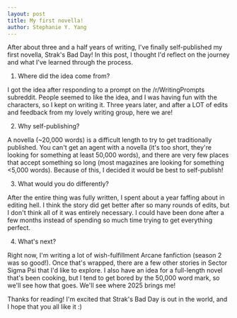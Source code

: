 ```yaml
---
layout: post
title: My first novella!
author: Stephanie Y. Yang
---
```


After about three and a half years of writing, I've finally self-published my first novella, Strak's Bad Day! In this post, I thought I'd reflect on the journey and what I've learned through the process. 

1. Where did the idea come from?

I got the idea after responding to a prompt on the /r/WritingPrompts subreddit. People seemed to like the idea, and I was having fun with the characters, so I kept on writing it. Three years later, and after a LOT of edits and feedback from my lovely writing group, here we are!

2. Why self-publishing?

A novella (~20,000 words) is a difficult length to try to get traditionally published. You can't get an agent with a novella (it's too short, they're looking for something at least 50,000 words), and there are very few places that accept something so long (most magazines are looking for something <5,000 words). Because of this, I decided it would be best to self-publish!

3. What would you do differently?

After the entire thing was fully written, I spent about a year faffing about in editing hell. I think the story did get better after so many rounds of edits, but I don't think all of it was entirely necessary. I could have been done after a few months instead of spending so much time trying to get everything perfect.

4. What's next?

Right now, I'm writing a lot of wish-fulfillment Arcane fanfiction (season 2 was so good!). Once that's wrapped, there are a few other stories in Sector Sigma Psi that I'd like to explore. I also have an idea for a full-length novel that's been cooking, but I tend to get bored by the 50,000 word mark, so we'll see how that goes. We'll see where 2025 brings me!

Thanks for reading! I'm excited that Strak's Bad Day is out in the world, and I hope that you all like it :)